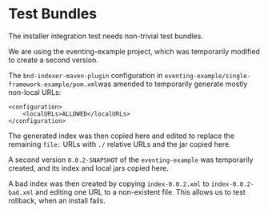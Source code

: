 # Test Bundles

The installer integration test needs non-trivial test bundles.

We are using the eventing-example project, which was temporarily modified to create a second version.

The `bnd-indexer-maven-plugin` configuration in `eventing-example/single-framework-example/pom.xml`was amended to temporarily generate mostly non-local URLs:

```
<configuration>
    <localURLs>ALLOWED</localURLs>
</configuration>
```

The generated index was then copied here and edited to replace the remaining `file:` URLs with `./` relative URLs and the jar copied here.

A second version `0.0.2-SNAPSHOT` of the `eventing-example` was temporarily created, and its index and local jars copied here.

A bad index was then created by copying `index-0.0.2.xml` to `index-0.0.2-bad.xml` and editing one URL to a non-existent file. This allows us to test rollback, when an install fails.







